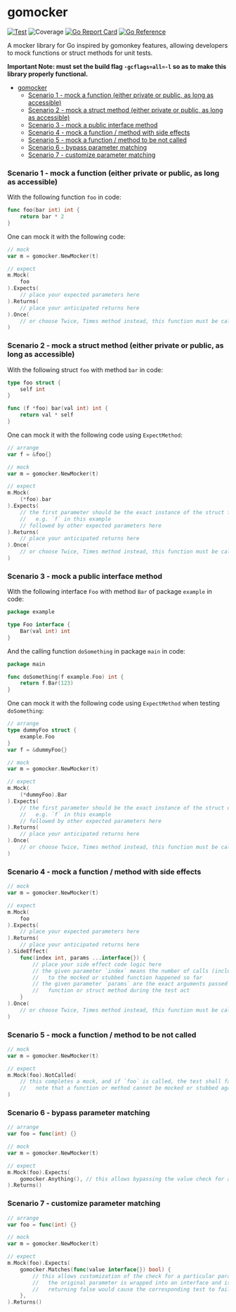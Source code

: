 # gomocker

[![Test](https://github.com/zhongjie-cai/gomocker/actions/workflows/ci.yaml/badge.svg)](https://github.com/zhongjie-cai/gomocker/actions/workflows/ci.yaml)
![Coverage](https://img.shields.io/badge/Coverage-100.0%25-brightgreen)
[![Go Report Card](https://goreportcard.com/badge/github.com/zhongjie-cai/gomocker)](https://goreportcard.com/report/github.com/zhongjie-cai/gomocker)
[![Go Reference](https://pkg.go.dev/badge/github.com/zhongjie-cai/gomocker.svg)](https://pkg.go.dev/github.com/zhongjie-cai/gomocker)

A mocker library for Go inspired by gomonkey features, allowing developers to mock functions or struct methods for unit tests.

**Important Note: must set the build flag `-gcflags=all=-l` so as to make this library properly functional.**

- [gomocker](#gomocker)
    - [Scenario 1 - mock a function (either private or public, as long as accessible)](#scenario-1---mock-a-function-either-private-or-public-as-long-as-accessible)
    - [Scenario 2 - mock a struct method (either private or public, as long as accessible)](#scenario-2---mock-a-struct-method-either-private-or-public-as-long-as-accessible)
    - [Scenario 3 - mock a public interface method](#scenario-3---mock-a-public-interface-method)
    - [Scenario 4 - mock a function / method with side effects](#scenario-4---mock-a-function--method-with-side-effects)
    - [Scenario 5 - mock a function / method to be not called](#scenario-5---mock-a-function--method-to-be-not-called)
    - [Scenario 6 - bypass parameter matching](#scenario-6---bypass-parameter-matching)
    - [Scenario 7 - customize parameter matching](#scenario-7---customize-parameter-matching)

### Scenario 1 - mock a function (either private or public, as long as accessible)

With the following function `foo` in code:

```go
func foo(bar int) int {
	return bar * 2
}
```

One can mock it with the following code:

```go
// mock
var m = gomocker.NewMocker(t)

// expect
m.Mock(
    foo
).Expects(
    // place your expected parameters here
).Returns(
    // place your anticipated returns here
).Once(
    // or choose Twice, Times method instead, this function must be called to complete a Mock or Stub
)
```

### Scenario 2 - mock a struct method (either private or public, as long as accessible)

With the following struct `foo` with method `bar` in code:

```go
type foo struct {
    self int
}

func (f *foo) bar(val int) int {
    return val * self
}
```

One can mock it with the following code using `ExpectMethod`:

```go
// arrange
var f = &foo{}

// mock
var m = gomocker.NewMocker(t)

// expect
m.Mock(
    (*foo).bar
).Expects(
    // the first parameter should be the exact instance of the struct foo that initiates the method call
    //   e.g. `f` in this example
    // followed by other expected parameters here
).Returns(
    // place your anticipated returns here
).Once(
    // or choose Twice, Times method instead, this function must be called to complete a Mock or Stub
)
```

### Scenario 3 - mock a public interface method

With the following interface `Foo` with method `Bar` of package `example` in code:

```go
package example

type Foo interface {
    Bar(val int) int
}
```

And the calling function `doSomething` in package `main` in code:

```go
package main

func doSomething(f example.Foo) int {
    return f.Bar(123)
}
```

One can mock it with the following code using `ExpectMethod` when testing `doSomething`:

```go
// arrange
type dummyFoo struct {
    example.Foo
}
var f = &dummyFoo{}

// mock
var m = gomocker.NewMocker(t)

// expect
m.Mock(
    (*dummyFoo).Bar
).Expects(
    // the first parameter should be the exact instance of the struct dummyFoo that initiates the method call
    //   e.g. `f` in this example
    // followed by other expected parameters here
).Returns(
    // place your anticipated returns here
).Once(
    // or choose Twice, Times method instead, this function must be called to complete a Mock or Stub
)
```

### Scenario 4 - mock a function / method with side effects

```go
// mock
var m = gomocker.NewMocker(t)

// expect
m.Mock(
    foo
).Expects(
    // place your expected parameters here
).Returns(
    // place your anticipated returns here
).SideEffect(
    func(index int, params ...interface{}) {
        // place your side effect code logic here
        // the given parameter `index` means the number of calls (including the current call)
        //   to the mocked or stubbed function happened so far
        // the given parameter `params` are the exact arguments passed into the underlying
        //   function or struct method during the test act
	}
).Once(
    // or choose Twice, Times method instead, this function must be called to complete a Mock or Stub
)
```

### Scenario 5 - mock a function / method to be not called

```go
// mock
var m = gomocker.NewMocker(t)

// expect
m.Mock(foo).NotCalled(
    // this completes a mock, and if `foo` is called, the test shall fail.
    //   note that a function or method cannot be mocked or stubbed again if it is set to NotCalled
)
```

### Scenario 6 - bypass parameter matching

```go
// arrange
var foo = func(int) {}

// mock
var m = gomocker.NewMocker(t)

// expect
m.Mock(foo).Expects(
    gomocker.Anything(), // this allows bypassing the value check for a particular parameter
).Returns()
```

### Scenario 7 - customize parameter matching

```go
// arrange
var foo = func(int) {}

// mock
var m = gomocker.NewMocker(t)

// expect
m.Mock(foo).Expects(
    gomocker.Matches(func(value interface{}) bool) {
        // this allows customization of the check for a particular parameter
        //   the original parameter is wrapped into an interface and is given as `value` here
        //   returning false would cause the corresponding test to fail
    },
).Returns()
```

